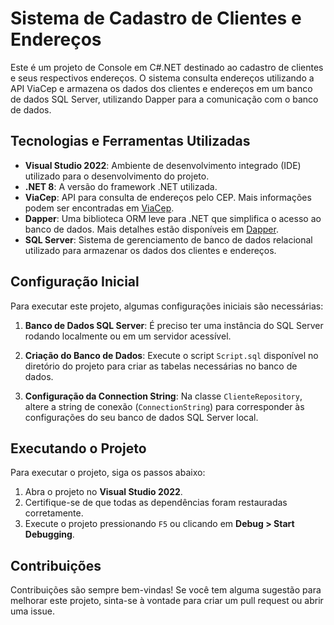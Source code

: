 # Sistema de Cadastro de Clientes e Endereços

Este é um projeto de Console em C#.NET destinado ao cadastro de clientes e seus respectivos endereços. O sistema consulta endereços utilizando a API ViaCep e armazena os dados dos clientes e endereços em um banco de dados SQL Server, utilizando Dapper para a comunicação com o banco de dados.

## Tecnologias e Ferramentas Utilizadas

- **Visual Studio 2022**: Ambiente de desenvolvimento integrado (IDE) utilizado para o desenvolvimento do projeto.
- **.NET 8**: A versão do framework .NET utilizada.
- **ViaCep**: API para consulta de endereços pelo CEP. Mais informações podem ser encontradas em [ViaCep](https://viacep.com.br/).
- **Dapper**: Uma biblioteca ORM leve para .NET que simplifica o acesso ao banco de dados. Mais detalhes estão disponíveis em [Dapper](https://github.com/DapperLib/Dapper).
- **SQL Server**: Sistema de gerenciamento de banco de dados relacional utilizado para armazenar os dados dos clientes e endereços.

## Configuração Inicial

Para executar este projeto, algumas configurações iniciais são necessárias:

1. **Banco de Dados SQL Server**: É preciso ter uma instância do SQL Server rodando localmente ou em um servidor acessível. 

2. **Criação do Banco de Dados**: Execute o script `Script.sql` disponível no diretório do projeto para criar as tabelas necessárias no banco de dados.

3. **Configuração da Connection String**: Na classe `ClienteRepository`, altere a string de conexão (`ConnectionString`) para corresponder às configurações do seu banco de dados SQL Server local.

## Executando o Projeto

Para executar o projeto, siga os passos abaixo:

1. Abra o projeto no **Visual Studio 2022**.
2. Certifique-se de que todas as dependências foram restauradas corretamente.
3. Execute o projeto pressionando `F5` ou clicando em **Debug > Start Debugging**.

## Contribuições

Contribuições são sempre bem-vindas! Se você tem alguma sugestão para melhorar este projeto, sinta-se à vontade para criar um pull request ou abrir uma issue.
